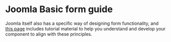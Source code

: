 # Joomla Basic form guide

Joomla itself also has a specific way of designing form functionality, 
and [this page](https://docs.joomla.org/Basic_form_guide) 
includes tutorial material to help you understand
and develop your component to align with these principles.


